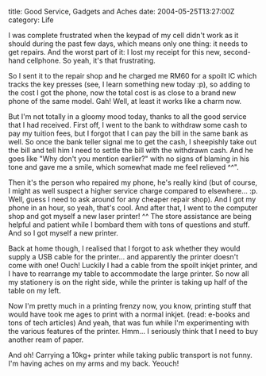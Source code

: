 title: Good Service, Gadgets and Aches
date: 2004-05-25T13:27:00Z
category: Life

I was complete frustrated when the keypad of my cell didn't work as it should during the past few days, which means only one thing: it needs to get repairs. And the worst part of it: I lost my receipt for this new, second-hand cellphone. So yeah, it's that frustrating.

So I sent it to the repair shop and he charged me RM60 for a spoilt IC which tracks the key presses (see, I learn something new today :p), so adding to the cost I got the phone, now the total cost is as close to a brand new phone of the same model. Gah! Well, at least it works like a charm now.

But I'm not totally in a gloomy mood today, thanks to all the good service that I had received. First off, I went to the bank to withdraw some cash to pay my tuition fees, but I forgot that I can pay the bill in the same bank as well. So once the bank teller signal me to get the cash, I sheepishly take out the bill and tell him I need to settle the bill with the withdrawn cash. And he goes like "Why don't you mention earlier?" with no signs of blaming in his tone and gave me a smile, which somewhat made me feel relieved ^^".

Then it's the person who repaired my phone, he's really kind (but of course, I might as well suspect a higher service charge compared to elsewhere… :p. Well, guess I need to ask around for any cheaper repair shop). And I got my phone in an hour, so yeah, that's cool. And after that, I went to the computer shop and got myself a new laser printer! ^^ The store assistance are being helpful and patient while I bombard them with tons of questions and stuff. And so I got myself a new printer.

Back at home though, I realised that I forgot to ask whether they would supply a USB cable for the printer… and apparently the printer doesn't come with one! Ouch! Luckily I had a cable from the spoilt inkjet printer, and I have to rearrange my table to accommodate the large printer. So now all my stationery is on the right side, while the printer is taking up half of the table on my left.

Now I'm pretty much in a printing frenzy now, you know, printing stuff that would have took me ages to print with a normal inkjet. (read: e-books and tons of tech articles) And yeah, that was fun while I'm experimenting with the various features of the printer. Hmm… I seriously think that I need to buy another ream of paper.

And oh! Carrying a 10kg+ printer while taking public transport is not funny. I'm having aches on my arms and my back. Yeouch!
